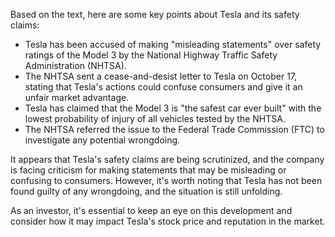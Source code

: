 Based on the text, here are some key points about Tesla and its safety claims:

* Tesla has been accused of making "misleading statements" over safety ratings of the Model 3 by the National Highway Traffic Safety Administration (NHTSA).
* The NHTSA sent a cease-and-desist letter to Tesla on October 17, stating that Tesla's actions could confuse consumers and give it an unfair market advantage.
* Tesla has claimed that the Model 3 is "the safest car ever built" with the lowest probability of injury of all vehicles tested by the NHTSA.
* The NHTSA referred the issue to the Federal Trade Commission (FTC) to investigate any potential wrongdoing.

It appears that Tesla's safety claims are being scrutinized, and the company is facing criticism for making statements that may be misleading or confusing to consumers. However, it's worth noting that Tesla has not been found guilty of any wrongdoing, and the situation is still unfolding.

As an investor, it's essential to keep an eye on this development and consider how it may impact Tesla's stock price and reputation in the market.